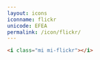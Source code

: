 ```yaml
---
layout: icons
iconname: flickr
unicode: EFEA
permalink: /icon/flickr/
---
```


``` html
<i class="mi mi-flickr"></i>
```
